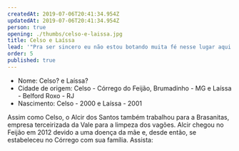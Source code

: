 ```yaml
---
createdAt: 2019-07-06T20:41:34.954Z
updatedAt: 2019-07-06T20:41:34.954Z
person: true
opening: ./thumbs/celso-e-laissa.jpg
title: Celso e Laíssa
lead: '"Pra ser sincero eu não estou botando muita fé nesse lugar aqui mais não."'
order: 5
published: true
---
```


<div class="infos">

- Nome: Celso? e Laíssa?
- Cidade de origem: Celso - Córrego do Feijão, Brumadinho - MG e Laíssa -  Belford Roxo - RJ
- Nascimento: Celso - 2000  e Laíssa - 2001 

</div>

<div class="video" title="Título descritivo do vídeo para acessibilidade" data-video="c1nzhUX01_4"></div>

Assim como Celso, o Alcir dos Santos também trabalhou para a Brasanitas, empresa terceirizada da Vale para a limpeza dos vagões. Alcir chegou no Feijão em 2012 devido a uma doença da mãe e, desde então, se estabeleceu no Córrego com sua família. Assista:

<div class="video" data-size="small" title="Título descritivo do vídeo para acessibilidade" data-video="_ETsK3Dp0AQ"></div>
